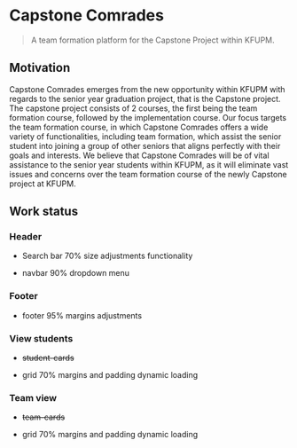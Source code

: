 # Capstone Comrades

> A team formation platform for the Capstone Project within KFUPM.

## Motivation

Capstone Comrades emerges from the new opportunity within KFUPM with regards to the senior year graduation project, that is the Capstone project. The capstone project consists of 2 courses, the first being the team formation course, followed by the implementation course. Our focus targets the team formation course, in which Capstone Comrades offers a wide variety of functionalities, including team formation, which assist the senior student into joining a group of other seniors that aligns perfectly with their goals and interests. We believe that Capstone Comrades will be of vital assistance to the senior year students within KFUPM, as it will eliminate vast issues and concerns over the team formation course of the newly Capstone project at KFUPM.


## Work status

### Header

- Search bar 70%
    size adjustments 
    functionality

- navbar 90%
    dropdown menu


### Footer

- footer 95%
    margins adjustments


### View students

- ~~student-cards~~

- grid 70% 
    margins and padding
    dynamic loading

### Team view

- ~~team-cards~~

- grid 70% 
    margins and padding
    dynamic loading